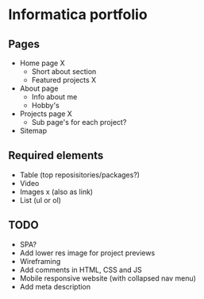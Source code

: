 # Informatica portfolio

## Pages
- Home page                             X
  - Short about section
  - Featured projects                   X
- About page
  - Info about me
  - Hobby's
- Projects page                         X
  - Sub page's for each project?
- Sitemap

## Required elements
- Table                                   (top reposisitories/packages?)
- Video
- Images                                x (also as link)
- List (ul or ol)

## TODO
- SPA?
- Add lower res image for project previews
- Wireframing
- Add comments in HTML, CSS and JS
- Mobile responsive website (with collapsed nav menu)
- Add meta description